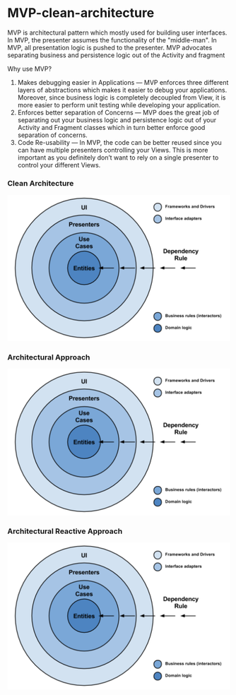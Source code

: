 # MVP-clean-architecture
MVP is architectural pattern which mostly used for building user interfaces. In MVP, the presenter assumes the functionality of the "middle-man". In MVP, all presentation logic is pushed to the presenter. MVP advocates separating business and persistence logic out of the Activity and fragment

Why use MVP?
1. Makes debugging easier in Applications — MVP enforces three different layers of abstractions which makes it easier to debug your applications. Moreover, since business logic is completely decoupled from View, it is more easier to perform unit testing while developing your application.
2. Enforces better separation of Concerns — MVP does the great job of separating out your business logic and persistence logic out of your Activity and Fragment classes which in turn better enforce good separation of concerns.
3. Code Re-usability — In MVP, the code can be better reused since you can have multiple presenters controlling your Views. This is more important as you definitely don’t want to rely on a single presenter to control your different Views.

### Clean Architecture
![alt text](https://github.com/abrakitlaw/MVP-clean-architecture/blob/master/Screenshot%202019-08-20%20at%2001.44.56.png)

### Architectural Approach
![alt text](https://github.com/abrakitlaw/MVP-clean-architecture/blob/master/Screenshot%202019-08-20%20at%2001.44.56.png)

### Architectural Reactive Approach
![alt text](https://github.com/abrakitlaw/MVP-clean-architecture/blob/master/Screenshot%202019-08-20%20at%2001.44.56.png)
